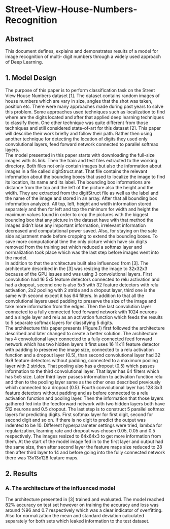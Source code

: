 # Street-View-House-Numbers-Recognition
## Abstract
This document defines, explains and demonstrates results of a model for image recognition of multi- digit numbers through a widely used approach of Deep Learning.

## 1. Model Design
The purpose of this paper is to perform classification task on the Street View House Numbers dataset [1]. 
The dataset contains random images of house numbers which are vary in size, angles that the shot was taken, position etc. 
There were many approaches made during past years to solve this problem. Some approaches used techniques such as localization
to find where are the digits located and after that applied deep learning techniques to classify them. One other technique 
was quite different from those techniques and still considered state-of-art for this dataset [2]. This paper will describe 
their work briefly and follow their path. Rather then using another technique for detecting the location of digits they used 
only convolutional layers, feed forward network connected to parallel softmax layers.<br>The model presented in this paper starts with downloading the full-size images with its link. Then the train and test files extracted to the working directory. Both files not only contain images but also the information about images in a file called digitStruct.mat. That file contains the relevant information about the bounding boxes that used to localize the image to find its location, its name and its label. The bounding box informations are distance from the top and the left of the picture also the height and the width. They are extracted from the digitStruct file as well as the label and the name of the image and stored in an array. After that all bounding box information analyzed. All top, left, height and width information stored separately and then for left and top the minimum for width and height the maximum values found in order to crop the pictures with the biggest bounding box that any picture in the dataset have with that method the images didn’t lose any important information, irrelevant information decreased and computational power saved. Also, for staying on the safe side adjustment made before cropping to extend the bounding boxes. To save more computational time the only picture which have six digits removed from the training set which reduced a softmax layer and normalization took place which was the last step before images 
went into the model.<br>
In addition to that the architecture built also influenced from [3]. 
The architecture described in the [3] was resizing the image to 32x32x3 because of the GPU issues and was using 
3 convolutional layers. First convolution had 16 5x5 feature detectors connected to relu activation and had a dropout, 
second one is also 5x5 with 32 feature detectors with relu activation, 2x2 pooling with 2 stride and a dropout layer, 
third one is the same with second except it has 64 filters. In addition to that all the convolutional layers used padding
to preserve the size of the image and take more information from the edges. Then the last convolution layer connected to a 
fully connected feed forward network with 1024 neurons and a single layer and relu as an activation function which feeds the 
results to 5 separate softmax layers for classifying 5 digits.<br>
The architecture this paper presents (Figure.1) first followed the architecture described and later changed to create a 
better solution. The architecture has 4 convolutional layer connected to a fully connected feed forward network which has
two hidden layers It first uses 16 11x11 feature detector with padding to preserve the image size, connected to a relu activation
function and a dropout layer (0.5), than second convolutional layer had 32 9x9 feature detectors without padding, connected to a
maximum pooling layer with 2 strides. That pooling also has a dropout (0.5) which passes information to the third convolutional layer. 
That layer has 64 filters which has 5x5 size. Later third layer passes information to activation function relu and then to the pooling 
layer same as the other ones described previously which connected to a dropout (0.5). Fourth convolutional layer has 128 3x3 feature 
detectors without padding and as before connected to a relu activation function and pooling layer. Then the information that those 
layers gathered fed into the feedforward network with two hidden layers both have 512 neurons and 0.5 dropout. The last step is to 
construct 5 parallel softmax layers for predicting digits. First softmax layer for first digit, second for second digit and so on. 
If there is no digit to predict the output was indented to be 10. Different hyperparameter settings were tried, lambda for regularization,
learning rate and dropout was chosen 0.05, 0.05 and 0.5 respectively. The images resized to 64x64x3 to get more information from them.
At the start of the model image fed in to the first layer and output had the same size, then after second layer the feature maps size
reduced to 28 then after third layer to 14 and before going into the fully connected network there was 13x13x128 feature maps.

## 2. Results
### A. The architecture of the influenced model
The architecture presented in [3] trained and evaluated. The model reached 82% accuracy on test set however on 
training the accuracy and loss was around %96 and 0.7 respectively which was a clear indicator of overfitting.
Also for normalization the mean and standard deviation calculated separately for both sets which leaked information 
to the test dataset.
